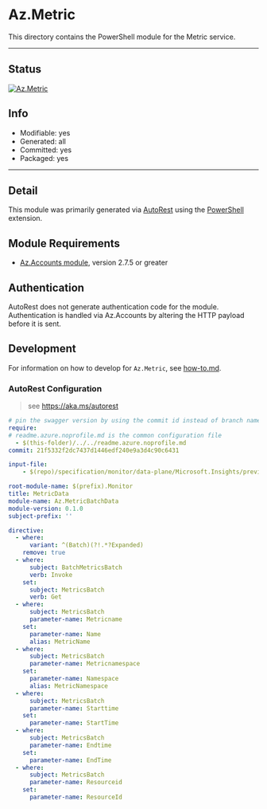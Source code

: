 <!-- region Generated -->
# Az.Metric
This directory contains the PowerShell module for the Metric service.

---
## Status
[![Az.Metric](https://img.shields.io/powershellgallery/v/Az.Metric.svg?style=flat-square&label=Az.Metric "Az.Metric")](https://www.powershellgallery.com/packages/Az.Metric/)

## Info
- Modifiable: yes
- Generated: all
- Committed: yes
- Packaged: yes

---
## Detail
This module was primarily generated via [AutoRest](https://github.com/Azure/autorest) using the [PowerShell](https://github.com/Azure/autorest.powershell) extension.

## Module Requirements
- [Az.Accounts module](https://www.powershellgallery.com/packages/Az.Accounts/), version 2.7.5 or greater

## Authentication
AutoRest does not generate authentication code for the module. Authentication is handled via Az.Accounts by altering the HTTP payload before it is sent.

## Development
For information on how to develop for `Az.Metric`, see [how-to.md](how-to.md).
<!-- endregion -->

### AutoRest Configuration
> see https://aka.ms/autorest

```yaml
# pin the swagger version by using the commit id instead of branch name
require:
# readme.azure.noprofile.md is the common configuration file
  - $(this-folder)/../../readme.azure.noprofile.md
commit: 21f5332f2dc7437d1446edf240e9a3d4c90c6431

input-file:
    - $(repo)/specification/monitor/data-plane/Microsoft.Insights/preview/2023-05-01-preview/metricBatch.json

root-module-name: $(prefix).Monitor
title: MetricData
module-name: Az.MetricBatchData
module-version: 0.1.0
subject-prefix: ''

directive:
  - where:
      variant: ^(Batch)(?!.*?Expanded)
    remove: true
  - where:
      subject: BatchMetricsBatch
      verb: Invoke
    set:
      subject: MetricsBatch
      verb: Get
  - where:
      subject: MetricsBatch
      parameter-name: Metricname
    set:
      parameter-name: Name
      alias: MetricName
  - where:
      subject: MetricsBatch
      parameter-name: Metricnamespace
    set:
      parameter-name: Namespace
      alias: MetricNamespace
  - where:
      subject: MetricsBatch
      parameter-name: Starttime
    set:
      parameter-name: StartTime
  - where:
      subject: MetricsBatch
      parameter-name: Endtime
    set:
      parameter-name: EndTime
  - where:
      subject: MetricsBatch
      parameter-name: Resourceid
    set:
      parameter-name: ResourceId
